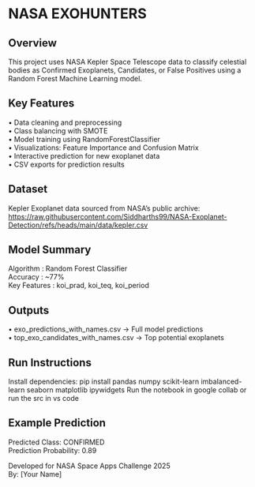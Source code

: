 NASA EXOHUNTERS
========================

Overview
--------
This project uses NASA Kepler Space Telescope data to classify celestial bodies
as Confirmed Exoplanets, Candidates, or False Positives using a Random Forest 
Machine Learning model.

Key Features
-------------
• Data cleaning and preprocessing  
• Class balancing with SMOTE  
• Model training using RandomForestClassifier  
• Visualizations: Feature Importance and Confusion Matrix  
• Interactive prediction for new exoplanet data  
• CSV exports for prediction results  

Dataset
--------
Kepler Exoplanet data sourced from NASA’s public archive:
https://raw.githubusercontent.com/Siddharths99/NASA-Exoplanet-Detection/refs/heads/main/data/kepler.csv

Model Summary
--------------
Algorithm : Random Forest Classifier  
Accuracy  : ~77%  
Key Features : koi_prad, koi_teq, koi_period  

Outputs
--------
• exo_predictions_with_names.csv  → Full model predictions  
• top_exo_candidates_with_names.csv  → Top potential exoplanets  

Run Instructions
-----------------
Install dependencies:
    pip install pandas numpy scikit-learn imbalanced-learn seaborn matplotlib ipywidgets
Run the notebook in google collab or run the src in vs code

Example Prediction
-------------------
Predicted Class: CONFIRMED  
Prediction Probability: 0.89

Developed for NASA Space Apps Challenge 2025  
By: [Your Name]



